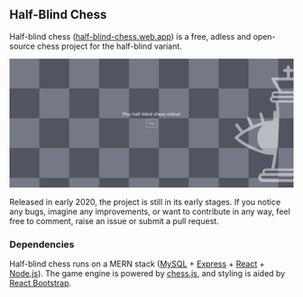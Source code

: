 ## Half-Blind Chess

Half-blind chess ([half-blind-chess.web.app](https://half-blind-chess.web.app)) is a free, adless and open-source chess project for the half-blind variant.

![](half-blind.png)

Released in early 2020, the project is still in its early stages. If you notice any bugs, imagine any improvements, or want to contribute in any way, feel free to comment, raise an issue or submit a pull request.

### Dependencies

Half-blind chess runs on a MERN stack ([MySQL](https://www.mysql.com/) + [Express](https://expressjs.com/) + [React](https://reactjs.org/) + [Node.js](https://nodejs.org/en/)). The game engine is powered by [chess.js](https://github.com/jhlywa/chess.js/blob/master/README.md), and styling is aided by [React Bootstrap](https://react-bootstrap.github.io/).
